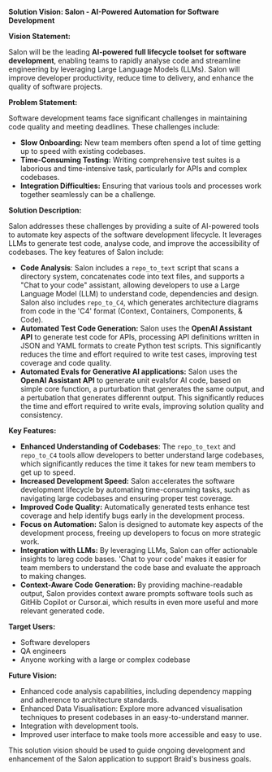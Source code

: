 **Solution Vision: Salon - AI-Powered Automation for Software Development**

**Vision Statement:**

Salon will be the leading **AI-powered full lifecycle toolset for software development**, enabling teams to rapidly analyse code and streamline engineering by leveraging Large Language Models (LLMs). Salon will improve developer productivity, reduce time to delivery, and enhance the quality of software projects.

**Problem Statement:**

Software development teams face significant challenges in maintaining code quality and meeting deadlines. These challenges include:

*   **Slow Onboarding:** New team members often spend a lot of time getting up to speed with existing codebases.
*   **Time-Consuming Testing:** Writing comprehensive test suites is a laborious and time-intensive task, particularly for APIs and complex codebases.
*   **Integration Difficulties:** Ensuring that various tools and processes work together seamlessly can be a challenge.

**Solution Description:**

Salon addresses these challenges by providing a suite of AI-powered tools to automate key aspects of the software development lifecycle. It leverages LLMs to generate test code, analyse code, and improve the accessibility of codebases. The key features of Salon include:

*   **Code Analysis**: Salon includes a `repo_to_text` script that scans a directory system, concatenates code into text files, and supports a "Chat to your code" assistant, allowing developers to use a Large Language Model (LLM) to understand code, dependencies and design. Salon also includes `repo_to_C4`, which generates architecture diagrams from code in the 'C4' format (Context, Containers, Components, & Code).
*   **Automated Test Code Generation:** Salon uses the **OpenAI Assistant API** to generate test code for APIs, processing API definitions written in JSON and YAML formats to create Python test scripts. This significantly reduces the time and effort required to write test cases, improving test coverage and code quality. 
*   **Automated Evals for Generative AI applications:** Salon uses the **OpenAI Assistant API** to generate unit evalsfor AI code, based on simple core function, a purturbation that generates the same output, and a pertubation that generates differennt output. This significantly reduces the time and effort required to write evals, improving solution quality and consistency. 

**Key Features:**

*   **Enhanced Understanding of Codebases**: The `repo_to_text` and `repo_to_C4` tools allow developers to better understand large codebases, which significantly reduces the time it takes for new team members to get up to speed.
*   **Increased Development Speed:** Salon accelerates the software development lifecycle by automating time-consuming tasks, such as navigating large codebases and ensuring proper test coverage. 
*   **Improved Code Quality:** Automatically generated tests enhance test coverage and help identify bugs early in the development process.
*   **Focus on Automation:** Salon is designed to automate key aspects of the development process, freeing up developers to focus on more strategic work.
*   **Integration with LLMs:** By leveraging LLMs, Salon can offer actionable insights to lareg code bases. 'Chat to your code' makes it easier for team members to understand the code base and evaluate the approach to making changes. 
*   **Context-Aware Code Generation:** By providing machine-readable output, Salon provides context aware prompts software tools such as GitHib Copilot or Cursor.ai, which results in even more useful and more relevant 
generated code.

**Target Users:**

*   Software developers
*   QA engineers
*   Anyone working with a large or complex codebase

**Future Vision:**

*   Enhanced code analysis capabilities, including dependency mapping and adherence to architecture standards.
*   Enhanced Data Visualisation: Explore more advanced visualisation techniques to present codebases in an easy-to-understand manner.
*   Integration with development tools.
*   Improved user interface to make tools more accessible and easy to use.

This solution vision should be used to guide ongoing development and enhancement of the Salon application to support Braid's business goals.
